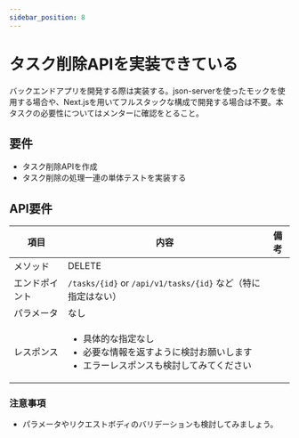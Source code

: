 ```yaml
---
sidebar_position: 8
---
```


# タスク削除APIを実装できている

バックエンドアプリを開発する際は実装する。json-serverを使ったモックを使用する場合や、Next.jsを用いてフルスタックな構成で開発する場合は不要。本タスクの必要性についてはメンターに確認をとること。

## 要件

- タスク削除APIを作成
- タスク削除の処理一連の単体テストを実装する

## API要件

|項目| 内容                                                                                 |備考|
| ---- |------------------------------------------------------------------------------------| ---- |
|メソッド| DELETE                                                                             ||
|エンドポイント| `/tasks/{id}` or `/api/v1/tasks/{id}` など（特に指定はない）                                  ||
|パラメータ| なし                                                                                 |||
|レスポンス| <ul><li>具体的な指定なし</li><li>必要な情報を返すように検討お願いします</li><li>エラーレスポンスも検討してみてください</li></ul> |

### 注意事項

- パラメータやリクエストボディのバリデーションも検討してみましょう。

